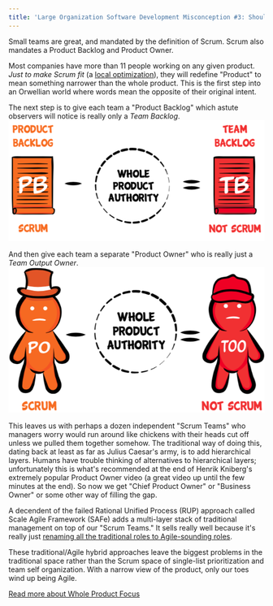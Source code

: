 ```yaml
---
title: 'Large Organization Software Development Misconception #3: Should Our Team See A Narrow View Or A Whole Product View?'
---
```


Small teams are great, and mandated by the definition of Scrum.  Scrum also mandates a Product Backlog and Product Owner.  

Most companies have more than 11 people working on any given product.  *Just to make Scrum fit* (a [local optimization](/local-optimization-bias)), they will redefine "Product" to mean something narrower than the whole product.  This is the first step into an Orwellian world where words mean the opposite of their original intent.

The next step is to give each team a "Product Backlog" which astute observers will notice is really only a *Team Backlog*.
![Product Backlog minus whole product authority equals Team Backlog](../images/product-backlog-minus-whole-product-authority-equals-team-backlog.png)

And then give each team a separate "Product Owner" who is really just a *Team Output Owner*.
![Product Owner minus whole product authority equals Team Output Owner](../images/product-owner-minus-whole-product-authority-equals-team-output-owner.png)

This leaves us with perhaps a dozen independent "Scrum Teams" who managers worry would run around like chickens with their heads cut off unless we pulled them together somehow.  The traditional way of doing this, dating back at least as far as Julius Caesar's army, is to add hierarchical layers.  Humans have trouble thinking of alternatives to hierarchical layers; unfortunately this is what's recommended at the end of Henrik Kniberg's extremely popular Product Owner video (a great video up until the few minutes at the end).  So now we get "Chief Product Owner" or "Business Owner" or some other way of filling the gap.  

A decendent of the failed Rational Unified Process (RUP) approach called Scale Agile Framework (SAFe) adds a multi-layer stack of traditional management on top of our "Scrum Teams."  It sells really well because it's really just [renaming all the traditional roles to Agile-sounding roles](https://fansofless.com).  

These traditional/Agile hybrid approaches leave the biggest problems in the traditional space rather than the Scrum space of single-list prioritization and team self organization.  With a narrow view of the product, only our toes wind up being Agile.



[Read more about Whole Product Focus](https://less.works/less/principles/whole-product-focus.html)
